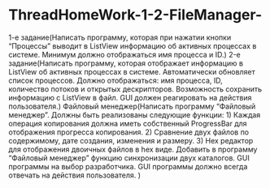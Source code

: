 # ThreadHomeWork-1-2-FileManager-
1-е задание(Написать программу, которая при нажатии кнопки “Процессы” выводит в ListView информацию об активных процессах в системе. Минимум должно отображаться имя процесса и ID.) 2-e задание(Написать программу, которая отображает информацию в  ListView об активных процессах в системе. Автоматически обновляет список процессов. Должно отображаться: имя процесса, ID, количество потоков и открытых дескрипторов. Возможность сохранить информацию с ListView в файл. GUI должен реагировать на действия пользователя.) Файловый менеджер(Написать программу “Файловый менеджер”.  Должны быть реализованы следующие функции: 1) Каждая операция копирования должна иметь собственный ProgressBar для отображения прогресса копирования. 2) Сравнение двух файлов по содержимому, дате создания, изменения и размеру. 3) Hex редактор для отображения двоичных файлов в hex виде.  Добавить в программу “Файловый менеджер” функцию синхронизации двух каталогов. GUI программы на выбор разработчика. GUI программы должно всегда отвечать на действия пользователя. )
